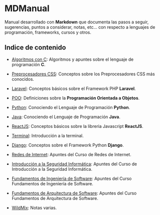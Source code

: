 # MDManual

Manual desarrollado con **Markdown** que documenta las pasos a seguir, sugerencias, puntos a considerar, notas, etc... con respecto a lenguajes de programación, frameworks, cursos y otros.

## Indice de contenido

+ [Algoritmos con C](./content/Algoritmos-con-C): Algoritmos y apuntes sobre el lenguaje de programación **C**.

+ [Preprocesadores CSS](./content/Preprocesadores-CSS): Conceptos sobre los Preprocesadores CSS más conocidos.

+ [Laravel](./content/Laravel): Conceptos básicos sobre el Framework PHP **Laravel**.

+ [POO](./content/POO): Definiciones sobre la **Programación Orientada a Objetos**.

+ [Python](./content/Python): Conociendo el Lenguaje de Programación **Python**.

+ [Java](./content/Java): Conociendo el Lenguaje de Programación **Java**.

+ [ReactJS](./content/ReactJS): Conceptos básicos sobre la libreria Javascript **ReactJS**.

+ [Terminal](./content/Terminal): Introducción a la terminal.

+ [Django](./content/Django): Conceptos sobre el Framework Python **Django**.

+ [Redes de Internet](./content/Redes-de-Internet): Apuntes del Curso de Redes de Internet.

+ [Introducción a la Seguridad Informática](./content/Seguridad-Informatica): Apuntes del Curso de Introducción a la Seguridad Informática.

+ [Fundamentos de Ingeniería de Software](./content/Fundamentos-de-Ing-de-Softwate): Apuntes del Curso Fundamentos de Ingeniería de Software.

+ [Fundamentos de Arquitectura de Software](./content/Fundamentos-de-Arq-de-Software): Apuntes del Curso Fundamentos de Arquitectura de Software.

+ [WildMix](./content/WildMix): Notas varias.
